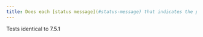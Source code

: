 ```yaml
---
title: Does each [status message](#status-message) that indicates the progress of a process use one of the WAI-ARIA attributes `role="log"`, `role="progressbar "` or `role="status"`?
---
```


Tests identical to 7.5.1
